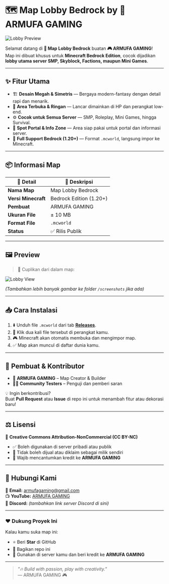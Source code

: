 # 🗺️ Map Lobby Bedrock by 🌟 ARMUFA GAMING

![Lobby Preview](screenshots/lobby-armufa.jpg)

Selamat datang di **🏰 Map Lobby Bedrock** buatan **🎮 ARMUFA GAMING**!  
Map ini dibuat khusus untuk **Minecraft Bedrock Edition**, cocok dijadikan **lobby utama server SMP, Skyblock, Factions, maupun Mini Games**.

---

## ✨ Fitur Utama

- 🏗️ **Desain Megah & Simetris** — Bergaya modern-fantasy dengan detail rapi dan menarik.  
- 🌄 **Area Terbuka & Ringan** — Lancar dimainkan di HP dan perangkat low-end.  
- ⚙️ **Cocok untuk Semua Server** — SMP, Roleplay, Mini Games, hingga Survival.  
- 🚪 **Spot Portal & Info Zone** — Area siap pakai untuk portal dan informasi server.  
- 🧱 **Full Support Bedrock (1.20+)** — Format `.mcworld`, langsung impor ke Minecraft.

---

## 📦 Informasi Map

| 🧩 Detail | 📜 Deskripsi |
|------------|--------------|
| **Nama Map** | Map Lobby Bedrock |
| **Versi Minecraft** | Bedrock Edition (1.20+) |
| **Pembuat** | ARMUFA GAMING |
| **Ukuran File** | ± 10 MB |
| **Format File** | `.mcworld` |
| **Status** | ✅ Rilis Publik |

---

## 🖼️ Preview

> 📸 Cuplikan dari dalam map:

![Lobby View](screenshots/lobby-armufa.jpg)

*(Tambahkan lebih banyak gambar ke folder `/screenshots` jika ada)*

---

## 📥 Cara Instalasi

1. ⬇️ Unduh file `.mcworld` dari tab **[Releases](https://github.com/username/map-lobby-bedrock/releases)**.  
2. 📂 Klik dua kali file tersebut di perangkat kamu.  
3. 🎮 Minecraft akan otomatis membuka dan mengimpor map.  
4. ✅ Map akan muncul di daftar dunia kamu.

---

## 👷 Pembuat & Kontributor

- 🧱 **ARMUFA GAMING** – Map Creator & Builder  
- 🧑‍💻 **Community Testers** – Penguji dan pemberi saran  

💡 Ingin berkontribusi?  
Buat **Pull Request** atau **Issue** di repo ini untuk menambah fitur atau dekorasi baru!

---

## ⚖️ Lisensi

🪪 **Creative Commons Attribution-NonCommercial (CC BY-NC)**  
- ✅ Boleh digunakan di server pribadi atau publik  
- 🚫 Tidak boleh dijual atau diklaim sebagai milik sendiri  
- 💬 Wajib mencantumkan kredit ke **ARMUFA GAMING**

---

## 💬 Hubungi Kami

📧 **Email:** [armufagaming@gmail.com](mailto:armufagaming@gmail.com)  
📺 **YouTube:** [ARMUFA GAMING](https://youtube.com/@armufagaming)  
💬 **Discord:** *(tambahkan link server Discord di sini)*  

---

### ❤️ Dukung Proyek Ini

Kalau kamu suka map ini:
- ⭐ Beri **Star** di GitHub  
- 🔁 Bagikan repo ini  
- 🧱 Gunakan di server kamu dan beri kredit ke **ARMUFA GAMING**

---

> _"🔥 Build with passion, play with creativity."_  
> — ARMUFA GAMING 🎮
